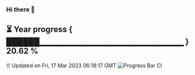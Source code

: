 ### Hi there 👋
⏳ Year progress { ██████▁▁▁▁▁▁▁▁▁▁▁▁▁▁▁▁▁▁▁▁▁▁▁▁ } 20.62 %
---
⏰ Updated on Fri, 17 Mar 2023 06:18:17 GMT
![Progress Bar CI](https://github.com/liununu/liununu/workflows/Progress%20Bar%20CI/badge.svg)
